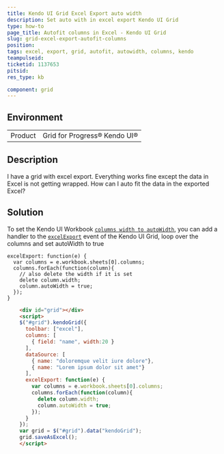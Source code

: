```yaml
---
title: Kendo UI Grid Excel Export auto width
description: Set auto with in excel export Kendo UI Grid
type: how-to
page_title: Autofit columns in Excel - Kendo UI Grid 
slug: grid-excel-export-autofit-columns
position:
tags: excel, export, grid, autofit, autowidth, columns, kendo
teampulseid:
ticketid: 1137653
pitsid:
res_type: kb

component: grid
---
```


## Environment
<table>
 <tr>
  <td>Product</td>
  <td>Grid for Progress® Kendo UI®</td>
 </tr>
</table>


## Description

I have a grid with excel export. Everything works fine except the data in Excel is not getting wrapped. How can I auto fit the data in the exported Excel?

## Solution

To set the Kendo UI Workbook [`columns width to autoWidth`](https://docs.telerik.com/kendo-ui/api/javascript/ooxml/workbook#configuration-sheets.columns.autoWidth), you can add a handler to the [`excelExport`](https://docs.telerik.com/kendo-ui/api/javascript/ui/grid#events-excelExport) event of the Kendo UI Grid, loop over the columns and set autoWidth to true

```
excelExport: function(e) {
  var columns = e.workbook.sheets[0].columns;
  columns.forEach(function(column){
    // also delete the width if it is set
    delete column.width;
    column.autoWidth = true;
  });
}
```

```html
    <div id="grid"></div>
    <script>
    $("#grid").kendoGrid({
      toolbar: ["excel"],
      columns: [
        { field: "name", width:20 }
      ],
      dataSource: [
        { name: "doloremque velit iure dolore"},
        { name: "Lorem ipsum dolor sit amet"}
      ],
      excelExport: function(e) {
        var columns = e.workbook.sheets[0].columns;
        columns.forEach(function(column){
          delete column.width;
          column.autoWidth = true;
        });
      }
    });
    var grid = $("#grid").data("kendoGrid");
    grid.saveAsExcel();
    </script>
```
